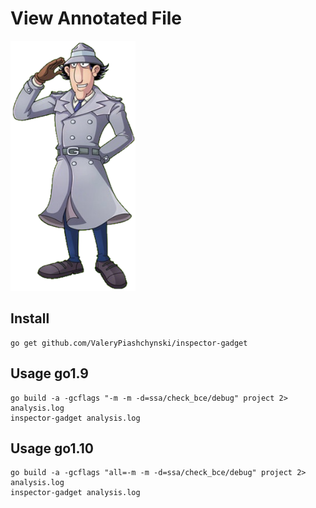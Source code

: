 # View Annotated File

<img src="/Inspector_Gadget.png" data-canonical-src="/Inspector_Gadget.png" width="200" height="400" />

## Install

```
go get github.com/ValeryPiashchynski/inspector-gadget
```

## Usage go1.9

```
go build -a -gcflags "-m -m -d=ssa/check_bce/debug" project 2> analysis.log
inspector-gadget analysis.log
```

## Usage go1.10

```
go build -a -gcflags "all=-m -m -d=ssa/check_bce/debug" project 2> analysis.log
inspector-gadget analysis.log
```
